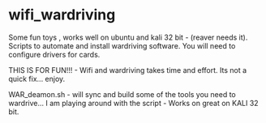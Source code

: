 # wifi_wardriving

Some fun toys , works well on ubuntu and kali 32 bit - (reaver needs it). Scripts to automate and install wardriving software. You will need to configure drivers for cards.

THIS IS FOR FUN!!! - Wifi and wardriving takes time and effort. Its not a quick fix... enjoy.

WAR_deamon.sh - will sync and build some of the tools you need to wardrive... I am playing around with the script - Works on great on KALI 32 bit.
